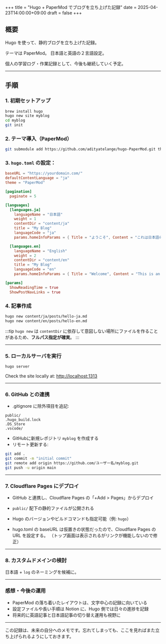 +++
title = "Hugo + PaperMod でブログを立ち上げた記録"
date = 2025-04-23T14:00:00+09:00
draft = false
+++

## 概要

Hugo を使って、静的ブログを立ち上げた記録。

テーマは PaperMod。
日本語と英語の２言語設定。

個人の学習ログ・作業記録として、今後も継続していく予定。




---
## 手順

### 1. 初期セットアップ

```bash
brew install hugo
hugo new site myblog
cd myblog
git init
```

### 2. テーマ導入（PaperMod）

```bash
git submodule add https://github.com/adityatelange/hugo-PaperMod.git themes/PaperMod
```

### 3. `hugo.toml` の設定：

```toml
baseURL = "https://yourdomain.com/"
defaultContentLanguage = "ja"
theme = "PaperMod"

[pagination]
  paginate = 5

[languages]
  [languages.ja]
    languageName = "日本語"
    weight = 1
    contentDir = "content/ja"
    title = "My Blog"
    languageCode = "ja"
    params.homeInfoParams = { Title = "ようこそ", Content = "これは日本語のブログです。" }

  [languages.en]
    languageName = "English"
    weight = 2
    contentDir = "content/en"
    title = "My Blog"
    languageCode = "en"
    params.homeInfoParams = { Title = "Welcome", Content = "This is an English blog." }

[params]
  ShowReadingTime = true
  ShowPostNavLinks = true
```

### 4. 記事作成

```bash
hugo new content/ja/posts/hello-ja.md
hugo new content/en/posts/hello-en.md
```

:::tip
`hugo new` は `contentDir` に依存して意図しない場所にファイルを作ることがあるため、**フルパス指定が確実**。
:::

---
### 5. ローカルサーバを実行

```bash
hugo server
```

Check the site locally at: [http://localhost:1313](http://localhost:1313)

---
### 6. GitHub との連携


- .gitignore に除外項目を追記:


```
public/
.hugo_build.lock
.DS_Store
.vscode/
```

- GitHubに新規レポジトリ `myblog` を作成する
- リモート更新する:

```bash
git add .
git commit -m "initial commit"
git remote add origin https://github.com/ユーザー名/myblog.git
git push -u origin main
```


---

### 7. Cloudflare Pages にデプロイ

- GitHub と連携し、Cloudflare Pages の「+Add > Pages」からデプロイ
- `public/` 配下の静的ファイルが公開される
- Hugo のバージョンやビルドコマンドも指定可能（例: `hugo`）

- hugo.toml の baseURL は仮置きの状態だったので、Cloudflare Pages の URL を設定する。
（トップ画面は表示されるがリンクが機能しないので修正）
---

### 8. カスタムドメインの検討

日本語 + `log` のネーミングを候補に。

---


### 感想・今後の運用

- PaperMod の落ち着いたレイアウトは、文字中心の記録に向いている
- 設定ファイルや長い手順は Notion に、Hugo 側では日々の進捗を記録
- 将来的に英語記事と日本語記事の切り替え運用も視野に

---

この記録は、未来の自分へのメモです。忘れてしまっても、ここを見ればまた立ち上げられるようにしておきます。
